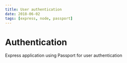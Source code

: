 ```yaml
---
title: User authentication
date: 2018-06-02
tags: [express, node, passport]
---
```


# Authentication

Express application using Passport for user authentication
